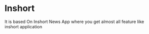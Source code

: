 # Inshort
It is based On Inshort News App where you get almost all feature like inshort application
